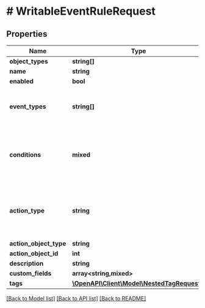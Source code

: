# # WritableEventRuleRequest

## Properties

Name | Type | Description | Notes
------------ | ------------- | ------------- | -------------
**object_types** | **string[]** |  |
**name** | **string** |  |
**enabled** | **bool** |  | [optional]
**event_types** | **string[]** | The types of event which will trigger this rule. |
**conditions** | **mixed** | A set of conditions which determine whether the event will be generated. | [optional]
**action_type** | **string** | * &#x60;webhook&#x60; - Webhook * &#x60;script&#x60; - Script * &#x60;notification&#x60; - Notification | [optional]
**action_object_type** | **string** |  |
**action_object_id** | **int** |  | [optional]
**description** | **string** |  | [optional]
**custom_fields** | **array<string,mixed>** |  | [optional]
**tags** | [**\OpenAPI\Client\Model\NestedTagRequest[]**](NestedTagRequest.md) |  | [optional]

[[Back to Model list]](../../README.md#models) [[Back to API list]](../../README.md#endpoints) [[Back to README]](../../README.md)
